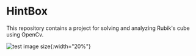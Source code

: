 # HintBox

This repository contains a project for solving and analyzing Rubik's cube using OpenCv.

![test image size](https://github.com/bugemdai/HintBox/blob/master/openCVLibrary343/analysis.gif){:width="20%"}


